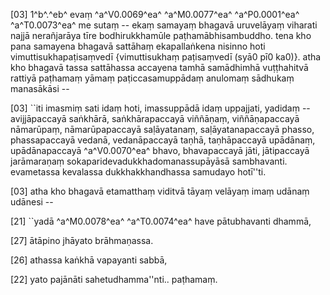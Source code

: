 [03] 1^b^.^eb^ evaṃ ^a^V0.0069^ea^ ^a^M0.0077^ea^ ^a^P0.0001^ea^ ^a^T0.0073^ea^ me sutaṃ -- ekaṃ samayaṃ  bhagavā uruvelāyaṃ viharati najjā nerañjarāya tīre bodhirukkhamūle  paṭhamābhisambuddho. tena kho pana samayena bhagavā sattāhaṃ ekapallaṅkena  nisinno hoti vimuttisukhapaṭisaṃvedī {vimuttisukhaṃ paṭisaṃvedī (syā0 pī0 ka0)}.  atha kho bhagavā tassa sattāhassa accayena tamhā samādhimhā vuṭṭhahitvā rattiyā paṭhamaṃ yāmaṃ  paṭiccasamuppādaṃ anulomaṃ sādhukaṃ manasākāsi --

[03] ``iti imasmiṃ sati idaṃ hoti, imassuppādā idaṃ uppajjati,  yadidaṃ -- avijjāpaccayā saṅkhārā, saṅkhārapaccayā viññāṇaṃ,  viññāṇapaccayā nāmarūpaṃ, nāmarūpapaccayā saḷāyatanaṃ, saḷāyatanapaccayā  phasso, phassapaccayā vedanā, vedanāpaccayā taṇhā, taṇhāpaccayā  upādānaṃ, upādānapaccayā ^a^V0.0070^ea^ bhavo, bhavapaccayā jāti, jātipaccayā  jarāmaraṇaṃ sokaparidevadukkhadomanassupāyāsā sambhavanti.  evametassa kevalassa dukkhakkhandhassa samudayo hotī''ti.

[03] atha kho bhagavā etamatthaṃ viditvā tāyaṃ velāyaṃ imaṃ udānaṃ  udānesi --

[21] ``yadā ^a^M0.0078^ea^ ^a^T0.0074^ea^ have pātubhavanti dhammā,

[27] ātāpino jhāyato brāhmaṇassa.

[26] athassa kaṅkhā vapayanti sabbā,

[22] yato pajānāti sahetudhamma''nti.. paṭhamaṃ.
